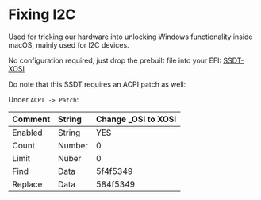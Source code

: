 # Fixing I2C

Used for tricking our hardware into unlocking Windows functionality inside macOS, mainly used for I2C devices.

No configuration required, just drop the prebuilt file into your EFI: [SSDT-XOSI](https://github.com/khronokernel/Getting-Started-With-ACPI/blob/master/extra-files/SSDT-XOSI.aml)

Do note that this SSDT requires an ACPI patch as well:

Under `ACPI -> Patch`:

| Comment | String | Change _OSI to XOSI |
| :--- | :--- | :--- |
| Enabled | String | YES |
| Count | Number | 0 |
| Limit | Nuber | 0 |
| Find | Data | 5f4f5349 |
| Replace | Data | 584f5349 |

